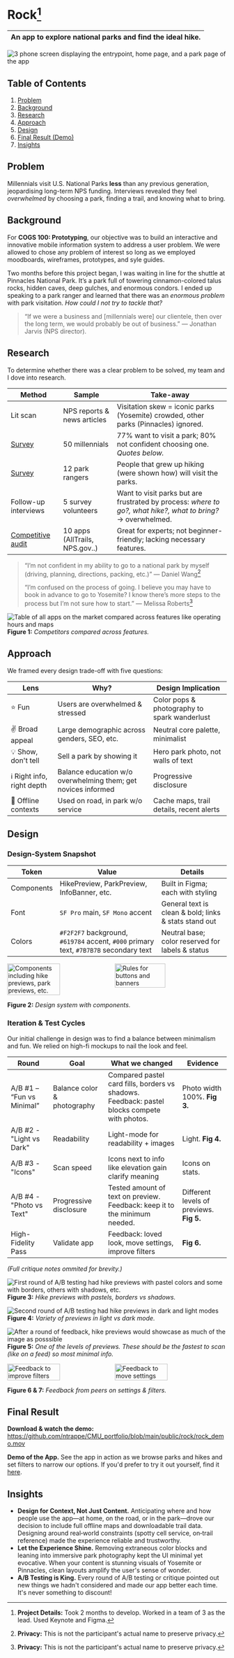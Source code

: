 # Rock[^1]
| An app to explore national parks and find the ideal hike. |
| --- |

![3 phone screen displaying the entrypoint, home page, and a park page of the app](/public/rock/rock-preview.png)

## Table of Contents
1. [Problem](#problem)
2. [Background](#background)
3. [Research](#research)
4. [Approach](#approach)
5. [Design](#design)
6. [Final Result (Demo)](#final-result)
7. [Insights](#insights)

## Problem
Millennials visit U.S. National Parks **less** than any previous generation, jeopardising long-term NPS funding. Interviews revealed they feel _overwhelmed_ by choosing a park, finding a trail, and knowing what to bring.

## Background
For **COGS 100: Prototyping**, our objective was to build an interactive and innovative mobile information system to address a user problem. We were allowed to chose any problem of interest so long as we employed moodboards, wireframes, prototypes, and syle guides.

Two months before this project began, I was waiting in line for the shuttle at Pinnacles National Park. It’s a park full of towering cinnamon-colored talus rocks, hidden caves, deep gulches, and enormous condors. I ended up speaking to a park ranger and learned that there was an _enormous problem_ with park visitation. _How could I not try to tackle that?_ 

> “If we were a business and [millennials were] our clientele, then over the long term, we would probably be out of business.” — Jonathan Jarvis (NPS director).

## Research
To determine whether there was a clear problem to be solved, my team and I dove into research. 

| Method | Sample | Take-away |
| ------ | ------ | --------- |
| Lit scan | NPS reports & news articles | Visitation skew = iconic parks (Yosemite) crowded, other parks (Pinnacles) ignored. |
| [Survey](https://forms.gle/h2bxRMqGSMJAn3pt6) | 50 millennials | 77% want to visit a park; 80% not confident choosing one. _Quotes below._ |
| [Survey](https://forms.gle/h2bxRMqGSMJAn3pt6) | 12 park rangers | People that grew up hiking (were shown how) will visit the parks. |
| Follow-up interviews | 5 survey volunteers | Want to visit parks but are frustrated by process: _where to go?, what hike?, what to bring?_ → overwhelmed. |
| [Competitive audit](https://docs.google.com/document/d/1eKqaEfm-ZcYMHUdmKS3_RhwLTFxx08vJjQCDKVrxwAA/edit?usp=sharing) | 10 apps (AllTrails, NPS.gov..) | Great for experts; not beginner-friendly; lacking necessary features. |

> “I’m not confident in my ability to go to a national park by myself (driving, planning, directions, packing, etc.)” — Daniel Wang[^2]
>
> “I’m confused on the process of going. I believe you may have to book in advance to go to Yosemite? I know there’s more steps to the process but I’m not sure how to start.” — Melissa Roberts[^3]


![Table of all apps on the market compared across features like operating hours and maps](/public/rock/MarketResearch.png)
**Figure 1:** _Competitors compared across features._



## Approach
We framed every design trade-off with five questions:

| Lens | Why? | Design Implication |
| ---- | ---- | ------------------ |
| ⭐️ Fun | Users are overwhelmed & stressed | Color pops & photography to spark wanderlust | 
| ✌️ Broad appeal | Large demographic across genders, SEO, etc. | Neutral core palette, minimalist |
| 💡 Show, don't tell | Sell a park by showing it | Hero park photo, not walls of text |
| ℹ️ Right info, right depth | Balance education w/o overwhelming them; get novices informed | Progressive disclosure | 
| 📅 Offline contexts | Used on road, in park w/o service | Cache maps, trail details, recent alerts | 

## Design
### Design-System Snapshot
| Token | Value | Details |
| ----- | ----- | ------- |
| Components | HikePreview, ParkPreview, InfoBanner, etc. | Built in Figma; each with styling |
| Font | `SF Pro` main, `SF Mono` accent | General text is clean & bold; links & stats stand out |
| Colors | `#F2F2F7` background, `#619784` accent, `#000` primary text, `#7B7B7B` secondary text | Neutral base; color reserved for labels & status |

<p id="design-system-section" style="display:flex;">
  <img src="/public/rock/design_sys1.png" alt="Components including hike previews, park previews, etc." style="width:49%;">
  <img src="/public/rock/design_sys2.png" alt="Rules for buttons and banners" style="width:48%;">
</p>

**Figure 2:** _Design system with components._

### Iteration & Test Cycles
Our initial challenge in design was to find a balance between minimalism and fun. We relied on high-fi mockups to nail the look and feel.

| Round | Goal | What we changed | Evidence |
| ----- | ---- | --------------- | -------- |
| A/B #1 – “Fun vs Minimal” | Balance color & photography | Compared pastel card fills, borders vs shadows. Feedback: pastel blocks compete with photos. | Photo width 100%. **Fig 3.** |
| A/B #2 - "Light vs Dark" | Readability | Light-mode for readability + images | Light. **Fig 4.** |
| A/B #3 - "Icons" | Scan speed | Icons next to info like elevation gain clarify meaning | Icons on stats. |
| A/B #4 - "Photo vs Text" | Progressive disclosure | Tested amount of text on preview. Feedback: keep it to the minimum needed. | Different levels of previews. **Fig 5.** |
| High-Fidelity Pass | Validate app | Feedback: loved look, move settings, improve filters | **Fig 6.** |

_(Full critique notes ommited for brevity.)_

![First round of A/B testing had hike previews with pastel colors and some with borders, others with shadows, etc.](/public/rock/PreviewTestA.png)
**Figure 3:** _Hike previews with pastels, borders vs shadows._

![Second round of A/B testing had hike previews in dark and light modes](/public/rock/PreviewTestB.png)
**Figure 4:** _Variety of previews in light vs dark mode._

![After a round of feedback, hike previews would showcase as much of the image as posssible](/public/rock/PreviewTestC.png)
**Figure 5:** _One of the levels of previews. These should be the fastest to scan (like on a feed) so most minimal info._

<p id="feedback-section" style="display:flex;">
  <img src="/public/rock/feedback1.png" alt="Feedback to improve filters" style="width:49%;">
  <img src="/public/rock/feedback2.png" alt="Feedback to move settings" style="width:49%;">
</p>

**Figure 6 & 7:** _Feedback from peers on settings & filters._

## Final Result
**Download & watch the demo:** https://github.com/ntrappe/CMU_portfolio/blob/main/public/rock/rock_demo.mov

**Demo of the App.** See the app in action as we browse parks and hikes and set filters to narrow our options. If you'd prefer to try it out yourself, find it [here](https://www.figma.com/proto/ywP4mSyfwGENQ4pwyzv1vW/A4-National-Park-App?type=design&node-id=580-4846&t=g8QpYQoQiVCjQTzi-1&scaling=scale-down&page-id=580%3A4841&starting-point-node-id=580%3A4846&show-proto-sidebar=1).

## Insights
- **Design for Context, Not Just Content.** Anticipating where and how people use the app—at home, on the road, or in the park—drove our decision to include full offline maps and downloadable trail data. Designing around real‑world constraints (spotty cell service, on‑trail reference) made the experience reliable and trustworthy.
- **Let the Experience Shine.** Removing extraneous color blocks and leaning into immersive park photography kept the UI minimal yet evocative. When your content is stunning visuals of Yosemite or Pinnacles, clean layouts amplify the user's sense of wonder.
- **A/B Testing is King.** Every round of A/B testing or critique pointed out new things we hadn't considered and made our app better each time. It's never something to discount!

[^1]: **Project Details:** Took 2 months to develop. Worked in a team of 3 as the lead. Used Keynote and Figma.
[^2]: **Privacy:** This is not the participant's actual name to preserve privacy.
[^3]: **Privacy:** This is not the participant's actual name to preserve privacy.